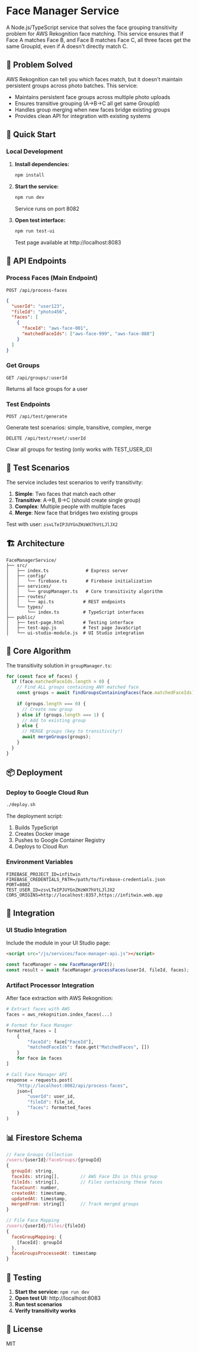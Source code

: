 # Face Manager Service

A Node.js/TypeScript service that solves the face grouping transitivity problem for AWS Rekognition face matching. This service ensures that if Face A matches Face B, and Face B matches Face C, all three faces get the same GroupId, even if A doesn't directly match C.

## 🎯 Problem Solved

AWS Rekognition can tell you which faces match, but it doesn't maintain persistent groups across photo batches. This service:
- Maintains persistent face groups across multiple photo uploads
- Ensures transitive grouping (A→B→C all get same GroupId)
- Handles group merging when new faces bridge existing groups
- Provides clean API for integration with existing systems

## 🚀 Quick Start

### Local Development

1. **Install dependencies:**
   ```bash
   npm install
   ```

2. **Start the service:**
   ```bash
   npm run dev
   ```
   Service runs on port 8082

3. **Open test interface:**
   ```bash
   npm run test-ui
   ```
   Test page available at http://localhost:8083

## 📡 API Endpoints

### Process Faces (Main Endpoint)
```
POST /api/process-faces
```
```json
{
  "userId": "user123",
  "fileId": "photo456",
  "faces": [
    {
      "faceId": "aws-face-001",
      "matchedFaceIds": ["aws-face-999", "aws-face-888"]
    }
  ]
}
```

### Get Groups
```
GET /api/groups/:userId
```
Returns all face groups for a user

### Test Endpoints
```
POST /api/test/generate
```
Generate test scenarios: simple, transitive, complex, merge

```
DELETE /api/test/reset/:userId
```
Clear all groups for testing (only works with TEST_USER_ID)

## 🧪 Test Scenarios

The service includes test scenarios to verify transitivity:

1. **Simple**: Two faces that match each other
2. **Transitive**: A→B, B→C (should create single group)
3. **Complex**: Multiple people with multiple faces
4. **Merge**: New face that bridges two existing groups

Test with user: `zsvLTeIPJUYGnZHzWX7hVtLJlJX2`

## 🏗️ Architecture

```
FaceManagerService/
├── src/
│   ├── index.ts              # Express server
│   ├── config/
│   │   └── firebase.ts       # Firebase initialization
│   ├── services/
│   │   └── groupManager.ts   # Core transitivity algorithm
│   ├── routes/
│   │   └── api.ts           # REST endpoints
│   └── types/
│       └── index.ts         # TypeScript interfaces
├── public/
│   ├── test-page.html       # Testing interface
│   ├── test-app.js          # Test page JavaScript
│   └── ui-studio-module.js  # UI Studio integration
```

## 🔑 Core Algorithm

The transitivity solution in `groupManager.ts`:

```typescript
for (const face of faces) {
  if (face.matchedFaceIds.length > 0) {
    // Find ALL groups containing ANY matched face
    const groups = await findGroupsContainingFaces(face.matchedFaceIds);
    
    if (groups.length === 0) {
      // Create new group
    } else if (groups.length === 1) {
      // Add to existing group
    } else {
      // MERGE groups (key to transitivity!)
      await mergeGroups(groups);
    }
  }
}
```

## 📦 Deployment

### Deploy to Google Cloud Run

```bash
./deploy.sh
```

The deployment script:
1. Builds TypeScript
2. Creates Docker image
3. Pushes to Google Container Registry
4. Deploys to Cloud Run

### Environment Variables

```env
FIREBASE_PROJECT_ID=infitwin
FIREBASE_CREDENTIALS_PATH=/path/to/firebase-credentials.json
PORT=8082
TEST_USER_ID=zsvLTeIPJUYGnZHzWX7hVtLJlJX2
CORS_ORIGINS=http://localhost:8357,https://infitwin.web.app
```

## 🔗 Integration

### UI Studio Integration

Include the module in your UI Studio page:
```html
<script src="/js/services/face-manager-api.js"></script>
```

```javascript
const faceManager = new FaceManagerAPI();
const result = await faceManager.processFaces(userId, fileId, faces);
```

### Artifact Processor Integration

After face extraction with AWS Rekognition:
```python
# Extract faces with AWS
faces = aws_rekognition.index_faces(...)

# Format for Face Manager
formatted_faces = [
    {
        "faceId": face["FaceId"],
        "matchedFaceIds": face.get("MatchedFaces", [])
    }
    for face in faces
]

# Call Face Manager API
response = requests.post(
    "http://localhost:8082/api/process-faces",
    json={
        "userId": user_id,
        "fileId": file_id,
        "faces": formatted_faces
    }
)
```

## 📊 Firestore Schema

```javascript
// Face Groups Collection
/users/{userId}/faceGroups/{groupId}
{
  groupId: string,
  faceIds: string[],        // AWS Face IDs in this group
  fileIds: string[],        // Files containing these faces
  faceCount: number,
  createdAt: timestamp,
  updatedAt: timestamp,
  mergedFrom: string[]      // Track merged groups
}

// File Face Mapping
/users/{userId}/files/{fileId}
{
  faceGroupMapping: {
    [faceId]: groupId
  },
  faceGroupsProcessedAt: timestamp
}
```

## 🧪 Testing

1. **Start the service:** `npm run dev`
2. **Open test UI:** http://localhost:8083
3. **Run test scenarios**
4. **Verify transitivity works**

## 📝 License

MIT